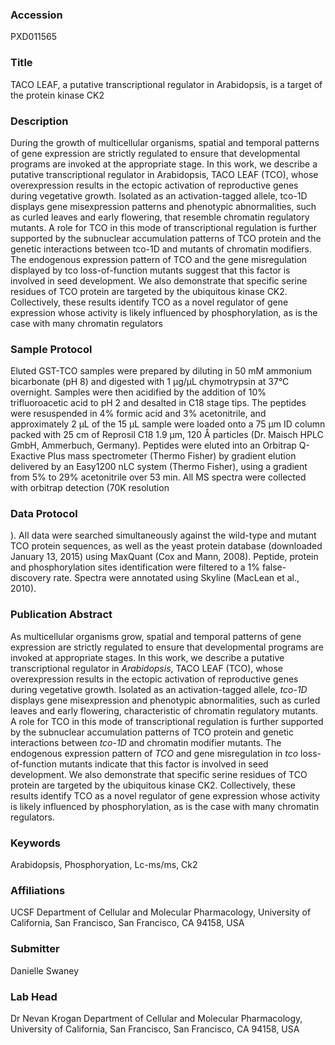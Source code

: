 ### Accession
PXD011565

### Title
TACO LEAF, a putative transcriptional regulator in Arabidopsis, is a target of the protein kinase CK2

### Description
During the growth of multicellular organisms, spatial and temporal patterns of gene expression are strictly regulated to ensure that developmental programs are invoked at the appropriate stage. In this work, we describe a putative transcriptional regulator in Arabidopsis, TACO LEAF (TCO), whose overexpression results in the ectopic activation of reproductive genes during vegetative growth. Isolated as an activation-tagged allele, tco-1D displays gene misexpression patterns and phenotypic abnormalities, such as curled leaves and early flowering, that resemble chromatin regulatory mutants. A role for TCO in this mode of transcriptional regulation is further supported by the subnuclear accumulation patterns of TCO protein and the genetic interactions between tco-1D and mutants of chromatin modifiers. The endogenous expression pattern of TCO and the gene misregulation displayed by tco loss-of-function mutants suggest that this factor is involved in seed development. We also demonstrate that specific serine residues of TCO protein are targeted by the ubiquitous kinase CK2. Collectively, these results identify TCO as a novel regulator of gene expression whose activity is likely influenced by phosphorylation, as is the case with many chromatin regulators

### Sample Protocol
Eluted GST-TCO samples were prepared by diluting in 50 mM ammonium bicarbonate (pH 8) and digested with 1 µg/µL chymotrypsin at 37°C overnight. Samples were then acidified by the addition of 10% trifluoroacetic acid to pH 2 and desalted in C18 stage tips. The peptides were resuspended in 4% formic acid and 3% acetonitrile, and approximately 2 µL of the 15 µL sample were loaded onto a 75 µm ID column packed with 25 cm of Reprosil C18 1.9 µm, 120 Å particles (Dr. Maisch HPLC GmbH, Ammerbuch, Germany). Peptides were eluted into an Orbitrap Q-Exactive Plus mass spectrometer (Thermo Fisher) by gradient elution delivered by an Easy1200 nLC system (Thermo Fisher), using a gradient from 5% to 29% acetonitrile over 53 min. All MS spectra were collected with orbitrap detection (70K resolution

### Data Protocol
). All data were searched simultaneously against the wild-type and mutant TCO protein sequences, as well as the yeast protein database (downloaded January 13, 2015) using MaxQuant (Cox and Mann, 2008). Peptide, protein and phosphorylation sites identification were filtered to a 1% false-discovery rate. Spectra were annotated using Skyline (MacLean et al., 2010).

### Publication Abstract
As multicellular organisms grow, spatial and temporal patterns of gene expression are strictly regulated to ensure that developmental programs are invoked at appropriate stages. In this work, we describe a putative transcriptional regulator in <i>Arabidopsis</i>, TACO LEAF (TCO), whose overexpression results in the ectopic activation of reproductive genes during vegetative growth. Isolated as an activation-tagged allele, <i>tco-1D</i> displays gene misexpression and phenotypic abnormalities, such as curled leaves and early flowering, characteristic of chromatin regulatory mutants. A role for TCO in this mode of transcriptional regulation is further supported by the subnuclear accumulation patterns of TCO protein and genetic interactions between <i>tco-1D</i> and chromatin modifier mutants. The endogenous expression pattern of <i>TCO</i> and gene misregulation in <i>tco</i> loss-of-function mutants indicate that this factor is involved in seed development. We also demonstrate that specific serine residues of TCO protein are targeted by the ubiquitous kinase CK2. Collectively, these results identify TCO as a novel regulator of gene expression whose activity is likely influenced by phosphorylation, as is the case with many chromatin regulators.

### Keywords
Arabidopsis, Phosphoryation, Lc-ms/ms, Ck2

### Affiliations
UCSF
Department of Cellular and Molecular Pharmacology, University of California, San Francisco, San Francisco, CA 94158, USA

### Submitter
Danielle Swaney

### Lab Head
Dr Nevan Krogan
Department of Cellular and Molecular Pharmacology, University of California, San Francisco, San Francisco, CA 94158, USA


